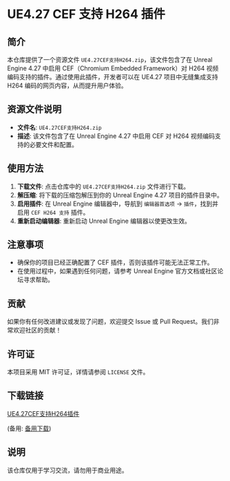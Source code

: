 # UE4.27 CEF 支持 H264 插件

## 简介

本仓库提供了一个资源文件 `UE4.27CEF支持H264.zip`，该文件包含了在 Unreal Engine 4.27 中启用 CEF（Chromium Embedded Framework）对 H264 视频编码支持的插件。通过使用此插件，开发者可以在 UE4.27 项目中无缝集成支持 H264 编码的网页内容，从而提升用户体验。

## 资源文件说明

- **文件名**: `UE4.27CEF支持H264.zip`
- **描述**: 该文件包含了在 Unreal Engine 4.27 中启用 CEF 对 H264 视频编码支持的必要文件和配置。

## 使用方法

1. **下载文件**: 点击仓库中的 `UE4.27CEF支持H264.zip` 文件进行下载。
2. **解压缩**: 将下载的压缩包解压到你的 Unreal Engine 4.27 项目的插件目录中。
3. **启用插件**: 在 Unreal Engine 编辑器中，导航到 `编辑器首选项` -> `插件`，找到并启用 `CEF H264 支持` 插件。
4. **重新启动编辑器**: 重新启动 Unreal Engine 编辑器以使更改生效。

## 注意事项

- 确保你的项目已经正确配置了 CEF 插件，否则该插件可能无法正常工作。
- 在使用过程中，如果遇到任何问题，请参考 Unreal Engine 官方文档或社区论坛寻求帮助。

## 贡献

如果你有任何改进建议或发现了问题，欢迎提交 Issue 或 Pull Request。我们非常欢迎社区的贡献！

## 许可证

本项目采用 MIT 许可证，详情请参阅 `LICENSE` 文件。

## 下载链接
[UE4.27CEF支持H264插件](https://pan.quark.cn/s/c2f6d630d5b8) 

(备用: [备用下载](https://pan.baidu.com/s/1sc2ie5e8-55nnPfF8jiwxA?pwd=1234))

## 说明

该仓库仅用于学习交流，请勿用于商业用途。
